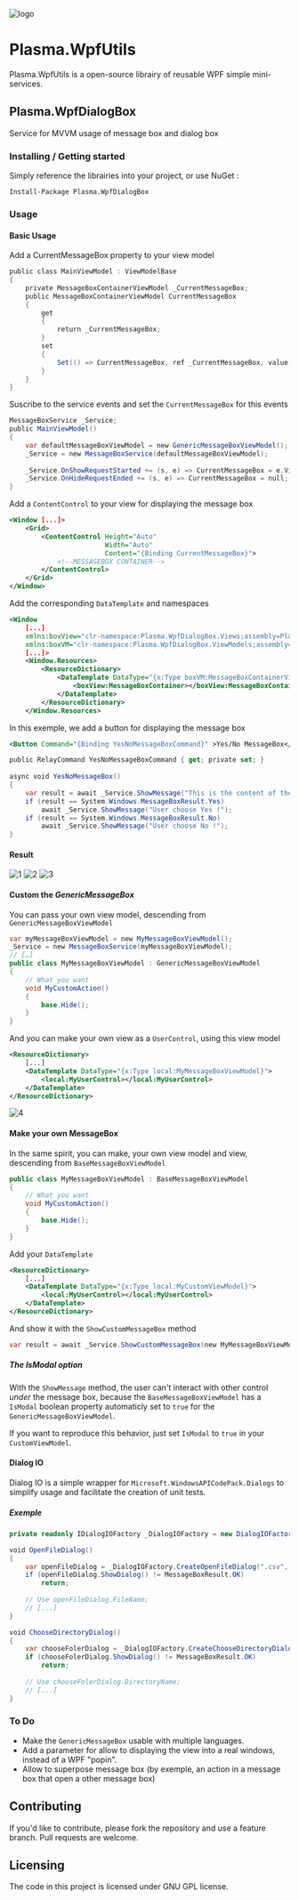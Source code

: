  ![logo](https://github.com/Plasma-Paris/Wox.Plugins/raw/master/ReadMeFiles/logo.png)

# Plasma.WpfUtils

Plasma.WpfUtils is a open-source librairy of reusable WPF simple mini-services.

## Plasma.WpfDialogBox

Service for MVVM usage of message box and dialog box

### Installing / Getting started

Simply reference the librairies into your project, or use NuGet :

```shell
Install-Package Plasma.WpfDialogBox
```

### Usage

#### Basic Usage

Add a CurrentMessageBox property to your view model

```c#
public class MainViewModel : ViewModelBase
{
    private MessageBoxContainerViewModel _CurrentMessageBox;
    public MessageBoxContainerViewModel CurrentMessageBox
    {
        get
        {
            return _CurrentMessageBox;
        }
        set
        {
            Set(() => CurrentMessageBox, ref _CurrentMessageBox, value);
        }
    }
}
```

Suscribe to the service events and set the `CurrentMessageBox` for this events

```c#
MessageBoxService _Service;
public MainViewModel()
{
    var defaultMessageBoxViewModel = new GenericMessageBoxViewModel();
    _Service = new MessageBoxService(defaultMessageBoxViewModel);
 
    _Service.OnShowRequestStarted += (s, e) => CurrentMessageBox = e.ViewModel;
    _Service.OnHideRequestEnded += (s, e) => CurrentMessageBox = null;
}
```

Add a `ContentControl` to your view for displaying the message box

```xml
<Window [...]>
    <Grid>
        <ContentControl Height="Auto" 
                        Width="Auto"
                        Content="{Binding CurrentMessageBox}">
            <!--MESSAGEBOX CONTAINER-->
        </ContentControl>
    </Grid>
</Window>
```

Add the corresponding `DataTemplate` and namespaces

```xml
<Window 
	[...]
    xmlns:boxView="clr-namespace:Plasma.WpfDialogBox.Views;assembly=Plasma.WpfDialogBox"
    xmlns:boxVM="clr-namespace:Plasma.WpfDialogBox.ViewModels;assembly=Plasma.WpfDialogBox"
    [...]>
    <Window.Resources>
        <ResourceDictionary>
            <DataTemplate DataType="{x:Type boxVM:MessageBoxContainerViewModel}">
                <boxView:MessageBoxContainer></boxView:MessageBoxContainer>
            </DataTemplate>
        </ResourceDictionary>
    </Window.Resources>
```

In this exemple, we add a button for displaying the message box 

```xml
<Button Command="{Binding YesNoMessageBoxCommand}" >Yes/No MessageBox</Button>
```

```c#
public RelayCommand YesNoMessageBoxCommand { get; private set; }
 
async void YesNoMessageBox()
{
    var result = await _Service.ShowMessage("This is the content of the message box", "This is the title", System.Windows.MessageBoxButton.YesNo);
    if (result == System.Windows.MessageBoxResult.Yes)
        await _Service.ShowMessage("User choose Yes !");
    if (result == System.Windows.MessageBoxResult.No)
        await _Service.ShowMessage("User choose No !");
}
```

#### Result

 ![1](https://github.com/Plasma-Paris/Wox.Plugins/raw/master/ReadMeFiles/1.png) ![2](https://github.com/Plasma-Paris/Wox.Plugins/raw/master/ReadMeFiles/2.png) ![3](https://github.com/Plasma-Paris/Wox.Plugins/raw/master/ReadMeFiles/3.png)

#### Custom the *GenericMessageBox*

You can pass your own view model, descending from `GenericMessageBoxViewModel`

```c#
var myMessageBoxViewModel = new MyMessageBoxViewModel();
_Service = new MessageBoxService(myMessageBoxViewModel);
// […]
public class MyMessageBoxViewModel : GenericMessageBoxViewModel
{
    // What you want
    void MyCustomAction()
	{
    	base.Hide();
	}
}
```
And you can make your own view as a `UserControl`, using this view model

```xml
<ResourceDictionary>
  	[...]
    <DataTemplate DataType="{x:Type local:MyMessageBoxViewModel}">
        <local:MyUserControl></local:MyUserControl>
    </DataTemplate>
</ResourceDictionary>
```

 ![4](https://github.com/Plasma-Paris/Wox.Plugins/raw/master/ReadMeFiles/4.png)

#### Make your own MessageBox

In the same spirit, you can make, your own view model and view, descending from `BaseMessageBoxViewModel`

```c#
public class MyMessageBoxViewModel : BaseMessageBoxViewModel
{
    // What you want
  	void MyCustomAction()
	{
    	base.Hide();
	}
}
```
Add your `DataTemplate`
```xml
<ResourceDictionary>
  	[...]
    <DataTemplate DataType="{x:Type local:MyCustomViewModel}">
        <local:MyUserControl></local:MyUserControl>
    </DataTemplate>
</ResourceDictionary>
```
And show it with the `ShowCustomMessageBox` method
```c#
var result = await _Service.ShowCustomMessageBox(new MyMessageBoxViewModel { /* What you want */ });
```

##### The *IsModal* option

With the `ShowMessage` method, the user can't interact with other control *under* the message box, because the `BaseMessageBoxViewModel` has a `IsModal` boolean property automaticly set to `true` for the `GenericMessageBoxViewModel`. 

If you want to reproduce this behavior, just set `IsModal` to `true` in your `CustomViewModel`.

#### Dialog IO

Dialog IO is a simple wrapper for `Microsoft.WindowsAPICodePack.Dialogs` to simplify usage and facilitate the creation of unit tests.

##### Exemple

```c#
private readonly IDialogIOFactory _DialogIOFactory = new DialogIOFactory();

void OpenFileDialog()
{
    var openFileDialog = _DialogIOFactory.CreateOpenFileDialog(".csv", "CSV files (.csv)", "*.csv");
    if (openFileDialog.ShowDialog() != MessageBoxResult.OK)
        return;
    
    // Use openFileDialog.FileName;
    // [...]
}

void ChooseDirectoryDialog()
{
    var chooseFolerDialog = _DialogIOFactory.CreateChooseDirectoryDialog();
    if (chooseFolerDialog.ShowDialog() != MessageBoxResult.OK)
        return;
      
    // Use chooseFolerDialog.DirectoryName;
    // [...]
}
```

### To Do

* Make the `GenericMessageBox` usable with multiple languages.
* Add a parameter for allow to displaying the view into a real windows, instead of a WPF "popin".
* Allow to superpose message box (by exemple, an action in a message box that open a other message box)

## Contributing

If you'd like to contribute, please fork the repository and use a feature branch. Pull requests are welcome.

## Licensing

The code in this project is licensed under GNU GPL license.